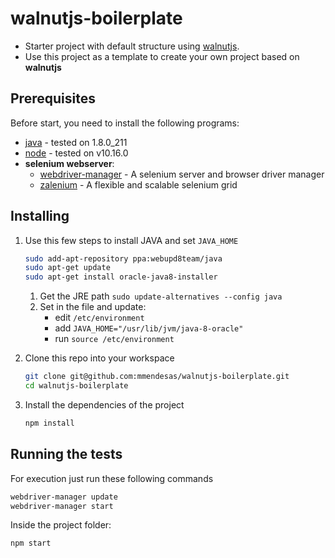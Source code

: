# walnutjs-boilerplate
 * Starter project with default structure using [walnutjs](https://github.com/mmendesas/walnutjs).
 * Use this project as a template to create your own project based on **walnutjs**


## Prerequisites

Before start, you need to install the following programs:

* [java](https://www.java.com/en/download/) - tested on 1.8.0_211
* [node](https://nodejs.org) - tested on v10.16.0
* **selenium webserver**: 
    * [webdriver-manager](https://www.npmjs.com/package/webdriver-manager) - A selenium server and browser driver manager
    * [zalenium](https://opensource.zalando.com/zalenium/) - A flexible and scalable selenium grid

## Installing

1. Use this few steps to install JAVA and set `JAVA_HOME`
    ```sh
    sudo add-apt-repository ppa:webupd8team/java
    sudo apt-get update
    sudo apt-get install oracle-java8-installer
    ```

    1. Get the JRE path `sudo update-alternatives --config java`
    2. Set in the file and update:
        - edit `/etc/environment`
        - add `JAVA_HOME="/usr/lib/jvm/java-8-oracle"`
        - run `source /etc/environment`


2. Clone this repo into your workspace
    ```sh
    git clone git@github.com:mmendesas/walnutjs-boilerplate.git
    cd walnutjs-boilerplate
    ```
3. Install the dependencies of the project
    ```sh
    npm install
    ```

## Running the tests

For execution just run these following commands

```sh
webdriver-manager update
webdriver-manager start
```
Inside the project folder:
```sh
npm start
```

